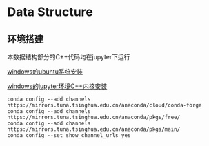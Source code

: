 # Data Structure

## 环境搭建

本数据结构部分的C++代码均在jupyter下运行

[windows的ubuntu系统安装](https://blog.csdn.net/qq_20084101/article/details/82316263)

[windows的jupyter环境C++内核安装](https://blog.csdn.net/qq_20084101/article/details/89494474)

```
conda config --add channels https://mirrors.tuna.tsinghua.edu.cn/anaconda/cloud/conda-forge  
conda config --add channels https://mirrors.tuna.tsinghua.edu.cn/anaconda/pkgs/free/  
conda config --add channels https://mirrors.tuna.tsinghua.edu.cn/anaconda/pkgs/main/  
conda config --set show_channel_urls yes  
```



